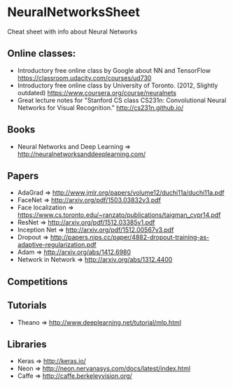 # NeuralNetworksSheet
Cheat sheet with info about Neural Networks

## Online classes:
 * Introductory free online class by Google about NN and TensorFlow https://classroom.udacity.com/courses/ud730
 * Introductory free online class by University of Toronto. (2012, Slightly  outdated) https://www.coursera.org/course/neuralnets
 * Great lecture notes for "Stanford CS class CS231n: Convolutional Neural Networks for Visual Recognition." http://cs231n.github.io/ 
 
## Books
 * Neural Networks and Deep Learning => http://neuralnetworksanddeeplearning.com/
 

## Papers
  * AdaGrad => http://www.jmlr.org/papers/volume12/duchi11a/duchi11a.pdf
  * FaceNet => http://arxiv.org/pdf/1503.03832v3.pdf
  * Face localization => https://www.cs.toronto.edu/~ranzato/publications/taigman_cvpr14.pdf
  * ResNet => http://arxiv.org/pdf/1512.03385v1.pdf
  * Inception Net => http://arxiv.org/pdf/1512.00567v3.pdf
  * Dropout => http://papers.nips.cc/paper/4882-dropout-training-as-adaptive-regularization.pdf
  * Adam => http://arxiv.org/abs/1412.6980
  * Network in Network => http://arxiv.org/abs/1312.4400 
  
## Competitions

## Tutorials
 * Theano => http://www.deeplearning.net/tutorial/mlp.html
  
 
## Libraries
 * Keras => http://keras.io/
 * Neon => http://neon.nervanasys.com/docs/latest/index.html
 * Caffe => http://caffe.berkeleyvision.org/

